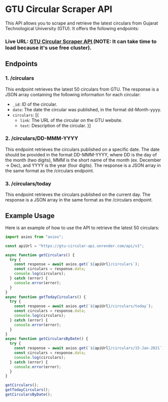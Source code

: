 # GTU Circular Scraper API

This API allows you to scrape and retrieve the latest circulars from Gujarat Technological University (GTU). It offers the following endpoints:

### Live URL: [GTU Circular Scraper API ](https://gtu-circular-api.onrender.com/api/v1/circulars) (NOTE: It can take time to load because it's use free cluster).

## Endpoints

### 1. /circulars

This endpoint retrieves the latest 50 circulars from GTU. The response is a JSON array containing the following information for each circular:

- `_id`: ID of the circular.
- `date`: The date the circular was published, in the format dd-Month-yyyy.
- `circulars`: [{
  - `link`: The URL of the circular on the GTU website.
  - `text`: Description of the circular.
    }]

### 2. /circulars/DD-MMM-YYYY

This endpoint retrieves the circulars published on a specific date. The date should be provided in the format DD-MMM-YYYY, where DD is the day of the month (two digits), MMM is the short name of the month (ex. December -> Dec), and YYYY is the year (four digits). The response is a JSON array in the same format as the /circulars endpoint.

### 3. /circulars/today

This endpoint retrieves the circulars published on the current day. The response is a JSON array in the same format as the /circulars endpoint.

## Example Usage

Here is an example of how to use the API to retrieve the latest 50 circulars:

```javascript
import axios from "axios";

const apiUrl = "https://gtu-circular-api.onrender.com/api/v1";

async function getCirculars() {
  try {
    const response = await axios.get(`${apiUrl}/circulars`);
    const circulars = response.data;
    console.log(circulars);
  } catch (error) {
    console.error(error);
  }
}
async function getTodayCirculars() {
  try {
    const response = await axios.get(`${apiUrl}/circulars/today`);
    const circulars = response.data;
    console.log(circulars);
  } catch (error) {
    console.error(error);
  }
}
async function getCircularsByDate() {
  try {
    const response = await axios.get(`${apiUrl}/circulars/15-Jan-2021`);
    const circulars = response.data;
    console.log(circulars);
  } catch (error) {
    console.error(error);
  }
}

getCirculars();
getTodayCirculars();
getCircularsByDate();
```

